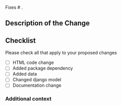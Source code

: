 Fixes #  <!-- If your PR relates to an issue mention it here e.g. Issue #34, Issue #56 -->.

## Description of the Change

## Checklist

Please check all that apply to your proposed changes

<!-- Replace '[ ]' with '[x]' to indicate that the checklist item is completed. -->
<!-- You can check the boxes now or later by just clicking on them. -->

- [ ] HTML code change
- [ ] Added package dependency
- [ ] Added data 
- [ ] Changed django model
- [ ] Documentation change

### **Additional context**
<!-- Add any other context or additional information about the problem here.-->
